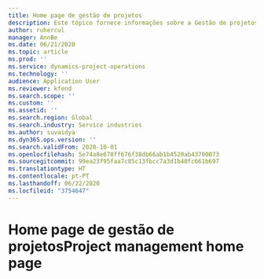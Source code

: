 ```yaml
---
title: Home page de gestão de projetos
description: Este tópico fornece informações sobre a Gestão de projetos no Dynamics 365 Project Operations.
author: ruhercul
manager: AnnBe
ms.date: 06/21/2020
ms.topic: article
ms.prod: ''
ms.service: dynamics-project-operations
ms.technology: ''
audience: Application User
ms.reviewer: kfend
ms.search.scope: ''
ms.custom: ''
ms.assetid: ''
ms.search.region: Global
ms.search.industry: Service industries
ms.author: suvaidya
ms.dyn365.ops.version: ''
ms.search.validFrom: 2020-10-01
ms.openlocfilehash: 5e74a8e678ff676f38db66ab1b4520ab43700073
ms.sourcegitcommit: 99ea23f95faa7c85c13fbcc7a3d1b40fc661b697
ms.translationtype: HT
ms.contentlocale: pt-PT
ms.lasthandoff: 06/22/2020
ms.locfileid: "3754647"
---
```

# <a name="project-management-home-page"></a><span data-ttu-id="00a43-103">Home page de gestão de projetos</span><span class="sxs-lookup"><span data-stu-id="00a43-103">Project management home page</span></span>
